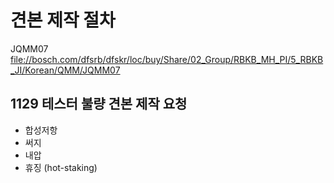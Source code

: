 
# 견본 제작 절차 
JQMM07 [file://bosch.com/dfsrb/dfskr/loc/buy/Share/02_Group/RBKB_MH_PI/5_RBKB_JI/Korean/QMM/JQMM07](file://bosch.com/dfsrb/dfskr/loc/buy/Share/02_Group/RBKB_MH_PI/5_RBKB_JI/Korean/QMM/JQMM07)


## 1129 테스터 불량 견본 제작 요청

- 합성저항
- 써지
- 내압
- 휴징 (hot-staking)